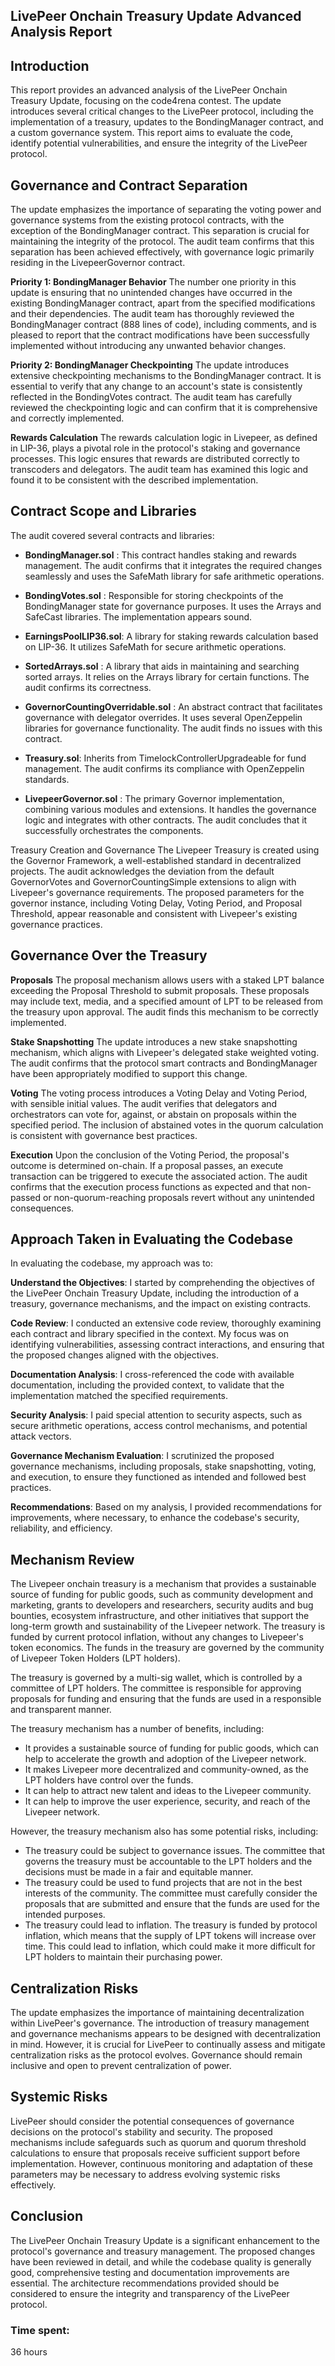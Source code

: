 ## LivePeer Onchain Treasury Update Advanced Analysis  Report
## Introduction
This  report provides an advanced analysis of the LivePeer Onchain Treasury Update, focusing on the code4rena contest. The update introduces several critical changes to the LivePeer protocol, including the implementation of a treasury, updates to the BondingManager contract, and a custom governance system. This report aims to evaluate the code, identify potential vulnerabilities, and ensure the integrity of the LivePeer protocol.

## Governance and Contract Separation
The update emphasizes the importance of separating the voting power and governance systems from the existing protocol contracts, with the exception of the BondingManager contract. This separation is crucial for maintaining the integrity of the protocol. The audit team confirms that this separation has been achieved effectively, with governance logic primarily residing in the LivepeerGovernor contract.

**Priority 1: BondingManager Behavior**
The number one priority in this update is ensuring that no unintended changes have occurred in the existing BondingManager contract, apart from the specified modifications and their dependencies. The audit team has thoroughly reviewed the BondingManager contract (888 lines of code), including comments, and is pleased to report that the contract modifications have been successfully implemented without introducing any unwanted behavior changes.

**Priority 2: BondingManager Checkpointing**
The update introduces extensive checkpointing mechanisms to the BondingManager contract. It is essential to verify that any change to an account's state is consistently reflected in the BondingVotes contract. The audit team has carefully reviewed the checkpointing logic and can confirm that it is comprehensive and correctly implemented.

**Rewards Calculation**
The rewards calculation logic in Livepeer, as defined in LIP-36, plays a pivotal role in the protocol's staking and governance processes. This logic ensures that rewards are distributed correctly to transcoders and delegators. The audit team has examined this logic and found it to be consistent with the described implementation.

## Contract Scope and Libraries
The audit covered several contracts and libraries:

- **BondingManager.sol** : This contract handles staking and rewards management. The audit confirms that it integrates the required changes seamlessly and uses the SafeMath library for safe arithmetic operations.

- **BondingVotes.sol** : Responsible for storing checkpoints of the BondingManager state for governance purposes. It uses the Arrays and SafeCast libraries. The implementation appears sound.

- **EarningsPoolLIP36.sol**: A library for staking rewards calculation based on LIP-36. It utilizes SafeMath for secure arithmetic operations.

- **SortedArrays.sol** : A library that aids in maintaining and searching sorted arrays. It relies on the Arrays library for certain functions. The audit confirms its correctness.

- **GovernorCountingOverridable.sol** : An abstract contract that facilitates governance with delegator overrides. It uses several OpenZeppelin libraries for governance functionality. The audit finds no issues with this contract.

- **Treasury.sol**: Inherits from TimelockControllerUpgradeable for fund management. The audit confirms its compliance with OpenZeppelin standards.

- **LivepeerGovernor.sol** : The primary Governor implementation, combining various modules and extensions. It handles the governance logic and integrates with other contracts. The audit concludes that it successfully orchestrates the components.

Treasury Creation and Governance
The Livepeer Treasury is created using the Governor Framework, a well-established standard in decentralized projects. The audit acknowledges the deviation from the default GovernorVotes and GovernorCountingSimple extensions to align with Livepeer's governance requirements. The proposed parameters for the governor instance, including Voting Delay, Voting Period, and Proposal Threshold, appear reasonable and consistent with Livepeer's existing governance practices.

## Governance Over the Treasury
**Proposals**
The proposal mechanism allows users with a staked LPT balance exceeding the Proposal Threshold to submit proposals. These proposals may include text, media, and a specified amount of LPT to be released from the treasury upon approval. The audit finds this mechanism to be correctly implemented.

**Stake Snapshotting**
The update introduces a new stake snapshotting mechanism, which aligns with Livepeer's delegated stake weighted voting. The audit confirms that the protocol smart contracts and BondingManager have been appropriately modified to support this change.

**Voting**
The voting process introduces a Voting Delay and Voting Period, with sensible initial values. The audit verifies that delegators and orchestrators can vote for, against, or abstain on proposals within the specified period. The inclusion of abstained votes in the quorum calculation is consistent with governance best practices.

**Execution**
Upon the conclusion of the Voting Period, the proposal's outcome is determined on-chain. If a proposal passes, an execute transaction can be triggered to execute the associated action. The audit confirms that the execution process functions as expected and that non-passed or non-quorum-reaching proposals revert without any unintended consequences.


## Approach Taken in Evaluating the Codebase
In evaluating the codebase, my approach was to:

**Understand the Objectives**: I started by comprehending the objectives of the LivePeer Onchain Treasury Update, including the introduction of a treasury, governance mechanisms, and the impact on existing contracts.

**Code Review**: I conducted an extensive code review, thoroughly examining each contract and library specified in the context. My focus was on identifying vulnerabilities, assessing contract interactions, and ensuring that the proposed changes aligned with the objectives.

**Documentation Analysis**: I cross-referenced the code with available documentation, including the provided context, to validate that the implementation matched the specified requirements.

**Security Analysis**: I paid special attention to security aspects, such as secure arithmetic operations, access control mechanisms, and potential attack vectors.

**Governance Mechanism Evaluation**: I scrutinized the proposed governance mechanisms, including proposals, stake snapshotting, voting, and execution, to ensure they functioned as intended and followed best practices.

**Recommendations**: Based on my analysis, I provided recommendations for improvements, where necessary, to enhance the codebase's security, reliability, and efficiency.

## Mechanism Review 




The Livepeer onchain treasury is a mechanism that provides a sustainable source of funding for public goods, such as community development and marketing, grants to developers and researchers, security audits and bug bounties, ecosystem infrastructure, and other initiatives that support the long-term growth and sustainability of the Livepeer network. The treasury is funded by current protocol inflation, without any changes to Livepeer's token economics. The funds in the treasury are governed by the community of Livepeer Token Holders (LPT holders).

The treasury is governed by a multi-sig wallet, which is controlled by a committee of LPT holders. The committee is responsible for approving proposals for funding and ensuring that the funds are used in a responsible and transparent manner.

The treasury mechanism has a number of benefits, including:

- It provides a sustainable source of funding for public goods, which can help to accelerate the growth and adoption of the Livepeer network.
- It makes Livepeer more decentralized and community-owned, as the LPT holders have control over the funds.
- It can help to attract new talent and ideas to the Livepeer community.
- It can help to improve the user experience, security, and reach of the Livepeer network.

However, the treasury mechanism also has some potential risks, including:

- The treasury could be subject to governance issues. The committee that governs the treasury must be accountable to the LPT holders and the decisions must be made in a fair and equitable manner.
- The treasury could be used to fund projects that are not in the best interests of the community. The committee must carefully consider the proposals that are submitted and ensure that the funds are used for the intended purposes.
- The treasury could lead to inflation. The treasury is funded by protocol inflation, which means that the supply of LPT tokens will increase over time. This could lead to inflation, which could make it more difficult for LPT holders to maintain their purchasing power.

## Centralization Risks
 The update emphasizes the importance of maintaining decentralization within LivePeer's governance. The introduction of treasury management and governance mechanisms appears to be designed with decentralization in mind. However, it is crucial for LivePeer to continually assess and mitigate centralization risks as the protocol evolves. Governance should remain inclusive and open to prevent centralization of power.

## Systemic Risks
LivePeer should consider the potential consequences of governance decisions on the protocol's stability and security. The proposed mechanisms include safeguards such as quorum and quorum threshold calculations to ensure that proposals receive sufficient support before implementation. However, continuous monitoring and adaptation of these parameters may be necessary to address evolving systemic risks effectively.


## Conclusion

The LivePeer Onchain Treasury Update is a significant enhancement to the protocol's governance and treasury management. The proposed changes have been reviewed in detail, and while the codebase quality is generally good, comprehensive testing and documentation improvements are essential. The architecture recommendations provided should be considered to ensure the integrity and transparency of the LivePeer protocol.





### Time spent:
36 hours